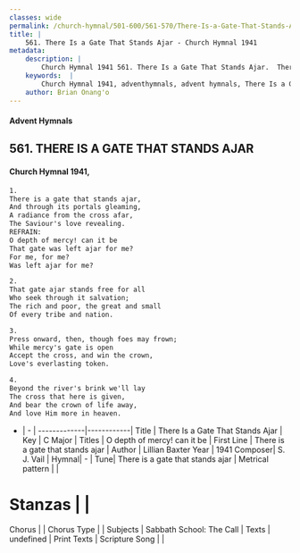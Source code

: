 ```yaml
---
classes: wide
permalink: /church-hymnal/501-600/561-570/There-Is-a-Gate-That-Stands-Ajar/
title: |
    561. There Is a Gate That Stands Ajar - Church Hymnal 1941
metadata:
    description: |
        Church Hymnal 1941 561. There Is a Gate That Stands Ajar.  There is a gate that stands ajar,  And through its portals gleaming,  A radiance from the cross afar,  The Saviour's love revealing.  
    keywords:  |
        Church Hymnal 1941, adventhymnals, advent hymnals, There Is a Gate That Stands Ajar, There is a gate that stands ajar. O depth of mercy! can it be 
    author: Brian Onang'o
---
```


#### Advent Hymnals
## 561. THERE IS A GATE THAT STANDS AJAR
####  Church Hymnal 1941,

```txt
1.
There is a gate that stands ajar, 
And through its portals gleaming, 
A radiance from the cross afar, 
The Saviour's love revealing. 
REFRAIN:
O depth of mercy! can it be 
That gate was left ajar for me? 
For me, for me? 
Was left ajar for me? 

2.
That gate ajar stands free for all 
Who seek through it salvation; 
The rich and poor, the great and small 
Of every tribe and nation. 

3.
Press onward, then, though foes may frown; 
While mercy's gate is open 
Accept the cross, and win the crown, 
Love's everlasting token. 

4.
Beyond the river's brink we'll lay 
The cross that here is given, 
And bear the crown of life away, 
And love Him more in heaven.

```

- |   -  |
-------------|------------|
Title | There Is a Gate That Stands Ajar |
Key | C Major |
Titles | O depth of mercy! can it be  |
First Line | There is a gate that stands ajar |
Author | Lillian Baxter
Year | 1941
Composer| S. J. Vail |
Hymnal|  - |
Tune| There is a gate that stands ajar |
Metrical pattern | |
# Stanzas |  |
Chorus |  |
Chorus Type |  |
Subjects | Sabbath School: The Call |
Texts | undefined |
Print Texts | 
Scripture Song |  |
    
